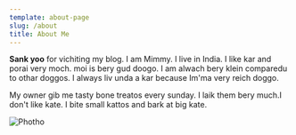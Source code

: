 ```yaml
---
template: about-page
slug: /about
title: About Me
---
```

**Sank yoo** for vichiting my blog. I am Mimmy. I live in India. I like kar and porai very moch. moi is bery gud doogo. I am alwach bery klein comparedu to othar doggos. I always liv unda a kar because Im'ma very reich doggo.

My owner gib me tasty bone treatos every sunday. I laik them bery much.I don't like kate. I bite small kattos and bark at big kate.


![Photho](/assets/about.jpg "Beuootyfool Me!")
